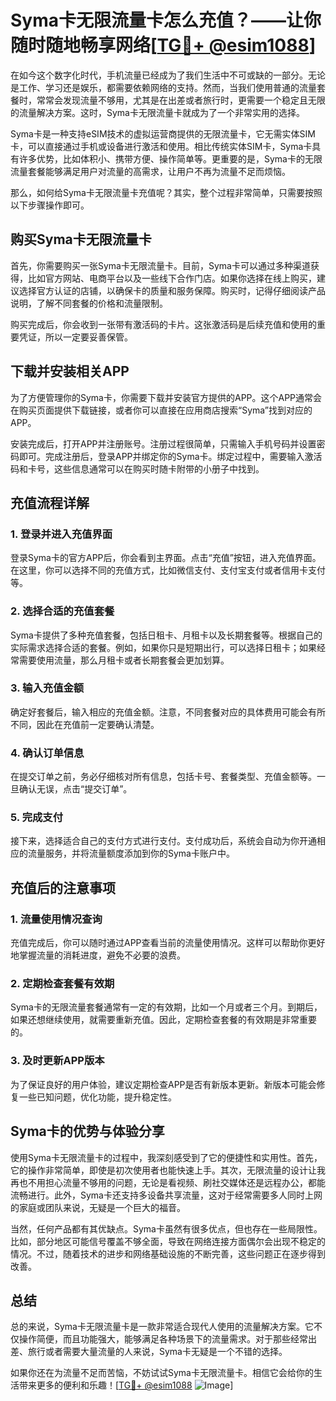 # Syma卡无限流量卡怎么充值？——让你随时随地畅享网络[[TG💪+ @esim1088](https://t.me/s/esim1088)]

在如今这个数字化时代，手机流量已经成为了我们生活中不可或缺的一部分。无论是工作、学习还是娱乐，都需要依赖网络的支持。然而，当我们使用普通的流量套餐时，常常会发现流量不够用，尤其是在出差或者旅行时，更需要一个稳定且无限的流量解决方案。这时，Syma卡无限流量卡就成为了一个非常实用的选择。

Syma卡是一种支持eSIM技术的虚拟运营商提供的无限流量卡，它无需实体SIM卡，可以直接通过手机或设备进行激活和使用。相比传统实体SIM卡，Syma卡具有许多优势，比如体积小、携带方便、操作简单等。更重要的是，Syma卡的无限流量套餐能够满足用户对流量的高需求，让用户不再为流量不足而烦恼。

那么，如何给Syma卡无限流量卡充值呢？其实，整个过程非常简单，只需要按照以下步骤操作即可。

## 购买Syma卡无限流量卡

首先，你需要购买一张Syma卡无限流量卡。目前，Syma卡可以通过多种渠道获得，比如官方网站、电商平台以及一些线下合作门店。如果你选择在线上购买，建议选择官方认证的店铺，以确保卡的质量和服务保障。购买时，记得仔细阅读产品说明，了解不同套餐的价格和流量限制。

购买完成后，你会收到一张带有激活码的卡片。这张激活码是后续充值和使用的重要凭证，所以一定要妥善保管。

## 下载并安装相关APP

为了方便管理你的Syma卡，你需要下载并安装官方提供的APP。这个APP通常会在购买页面提供下载链接，或者你可以直接在应用商店搜索“Syma”找到对应的APP。

安装完成后，打开APP并注册账号。注册过程很简单，只需输入手机号码并设置密码即可。完成注册后，登录APP并绑定你的Syma卡。绑定过程中，需要输入激活码和卡号，这些信息通常可以在购买时随卡附带的小册子中找到。

## 充值流程详解

### 1. 登录并进入充值界面

登录Syma卡的官方APP后，你会看到主界面。点击“充值”按钮，进入充值界面。在这里，你可以选择不同的充值方式，比如微信支付、支付宝支付或者信用卡支付等。

### 2. 选择合适的充值套餐

Syma卡提供了多种充值套餐，包括日租卡、月租卡以及长期套餐等。根据自己的实际需求选择合适的套餐。例如，如果你只是短期出行，可以选择日租卡；如果经常需要使用流量，那么月租卡或者长期套餐会更加划算。

### 3. 输入充值金额

确定好套餐后，输入相应的充值金额。注意，不同套餐对应的具体费用可能会有所不同，因此在充值前一定要确认清楚。

### 4. 确认订单信息

在提交订单之前，务必仔细核对所有信息，包括卡号、套餐类型、充值金额等。一旦确认无误，点击“提交订单”。

### 5. 完成支付

接下来，选择适合自己的支付方式进行支付。支付成功后，系统会自动为你开通相应的流量服务，并将流量额度添加到你的Syma卡账户中。

## 充值后的注意事项

### 1. 流量使用情况查询

充值完成后，你可以随时通过APP查看当前的流量使用情况。这样可以帮助你更好地掌握流量的消耗进度，避免不必要的浪费。

### 2. 定期检查套餐有效期

Syma卡的无限流量套餐通常有一定的有效期，比如一个月或者三个月。到期后，如果还想继续使用，就需要重新充值。因此，定期检查套餐的有效期是非常重要的。

### 3. 及时更新APP版本

为了保证良好的用户体验，建议定期检查APP是否有新版本更新。新版本可能会修复一些已知问题，优化功能，提升稳定性。

## Syma卡的优势与体验分享

使用Syma卡无限流量卡的过程中，我深刻感受到了它的便捷性和实用性。首先，它的操作非常简单，即使是初次使用者也能快速上手。其次，无限流量的设计让我再也不用担心流量不够用的问题，无论是看视频、刷社交媒体还是远程办公，都能流畅进行。此外，Syma卡还支持多设备共享流量，这对于经常需要多人同时上网的家庭或团队来说，无疑是一个巨大的福音。

当然，任何产品都有其优缺点。Syma卡虽然有很多优点，但也存在一些局限性。比如，部分地区可能信号覆盖不够全面，导致在网络连接方面偶尔会出现不稳定的情况。不过，随着技术的进步和网络基础设施的不断完善，这些问题正在逐步得到改善。

## 总结

总的来说，Syma卡无限流量卡是一款非常适合现代人使用的流量解决方案。它不仅操作简便，而且功能强大，能够满足各种场景下的流量需求。对于那些经常出差、旅行或者需要大量流量的人来说，Syma卡无疑是一个不错的选择。

如果你还在为流量不足而苦恼，不妨试试Syma卡无限流量卡。相信它会给你的生活带来更多的便利和乐趣！[[TG💪+ @esim1088](https://t.me/s/esim1088) ![Image](https://i.postimg.cc/4NQfJmqS/Snipaste-2025-05-13-00-14-12.png)]